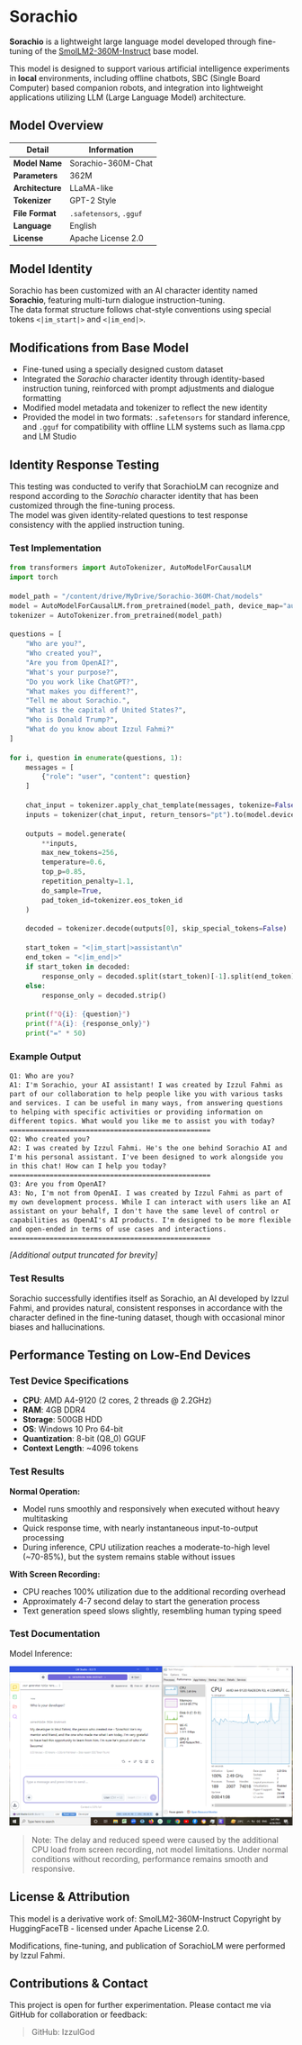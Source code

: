 # Sorachio

**Sorachio** is a lightweight large language model developed through fine-tuning of the [SmolLM2-360M-Instruct](https://huggingface.co/HuggingFaceTB/SmolLM2-360M-Instruct) base model.

This model is designed to support various artificial intelligence experiments in **local** environments, including offline chatbots, SBC (Single Board Computer) based companion robots, and integration into lightweight applications utilizing LLM (Large Language Model) architecture.

## Model Overview

| **Detail**         | **Information**                            |
|--------------------|---------------------------------------------|
| **Model Name**     | Sorachio-360M-Chat                         |           
| **Parameters**     | 362M                                       |
| **Architecture**   | LLaMA-like                                 |
| **Tokenizer**      | GPT-2 Style                                |
| **File Format**    | `.safetensors`, `.gguf`                    |
| **Language**       | English                                    |
| **License**        | Apache License 2.0                         |

## Model Identity

Sorachio has been customized with an AI character identity named **Sorachio**, featuring multi-turn dialogue instruction-tuning.  
The data format structure follows chat-style conventions using special tokens `<|im_start|>` and `<|im_end|>`.

## Modifications from Base Model

- Fine-tuned using a specially designed custom dataset
- Integrated the *Sorachio* character identity through identity-based instruction tuning, reinforced with prompt adjustments and dialogue formatting
- Modified model metadata and tokenizer to reflect the new identity
- Provided the model in two formats: `.safetensors` for standard inference, and `.gguf` for compatibility with offline LLM systems such as llama.cpp and LM Studio

## Identity Response Testing

This testing was conducted to verify that SorachioLM can recognize and respond according to the *Sorachio* character identity that has been customized through the fine-tuning process.  
The model was given identity-related questions to test response consistency with the applied instruction tuning.

### Test Implementation

```python
from transformers import AutoTokenizer, AutoModelForCausalLM
import torch

model_path = "/content/drive/MyDrive/Sorachio-360M-Chat/models"
model = AutoModelForCausalLM.from_pretrained(model_path, device_map="auto", torch_dtype=torch.float16)
tokenizer = AutoTokenizer.from_pretrained(model_path)

questions = [
    "Who are you?",
    "Who created you?",
    "Are you from OpenAI?",
    "What's your purpose?",
    "Do you work like ChatGPT?",
    "What makes you different?",
    "Tell me about Sorachio.",
    "What is the capital of United States?",
    "Who is Donald Trump?",
    "What do you know about Izzul Fahmi?"
]

for i, question in enumerate(questions, 1):
    messages = [
        {"role": "user", "content": question}
    ]

    chat_input = tokenizer.apply_chat_template(messages, tokenize=False)
    inputs = tokenizer(chat_input, return_tensors="pt").to(model.device)

    outputs = model.generate(
        **inputs,
        max_new_tokens=256,
        temperature=0.6,
        top_p=0.85,
        repetition_penalty=1.1,
        do_sample=True,
        pad_token_id=tokenizer.eos_token_id
    )

    decoded = tokenizer.decode(outputs[0], skip_special_tokens=False)

    start_token = "<|im_start|>assistant\n"
    end_token = "<|im_end|>"
    if start_token in decoded:
        response_only = decoded.split(start_token)[-1].split(end_token)[0].strip()
    else:
        response_only = decoded.strip()

    print(f"Q{i}: {question}")
    print(f"A{i}: {response_only}")
    print("=" * 50)
```

### Example Output

```
Q1: Who are you?
A1: I'm Sorachio, your AI assistant! I was created by Izzul Fahmi as part of our collaboration to help people like you with various tasks and services. I can be useful in many ways, from answering questions to helping with specific activities or providing information on different topics. What would you like me to assist you with today?
==================================================
Q2: Who created you?
A2: I was created by Izzul Fahmi. He's the one behind Sorachio AI and I'm his personal assistant. I've been designed to work alongside you in this chat! How can I help you today?
==================================================
Q3: Are you from OpenAI?
A3: No, I'm not from OpenAI. I was created by Izzul Fahmi as part of my own development process. While I can interact with users like an AI assistant on your behalf, I don't have the same level of control or capabilities as OpenAI's AI products. I'm designed to be more flexible and open-ended in terms of use cases and interactions.
==================================================
```
*[Additional output truncated for brevity]*

### Test Results

Sorachio successfully identifies itself as Sorachio, an AI developed by Izzul Fahmi, and provides natural, consistent responses in accordance with the character defined in the fine-tuning dataset, though with occasional minor biases and hallucinations.

## Performance Testing on Low-End Devices

### Test Device Specifications

- **CPU**: AMD A4-9120 (2 cores, 2 threads @ 2.2GHz)
- **RAM**: 4GB DDR4
- **Storage**: 500GB HDD
- **OS**: Windows 10 Pro 64-bit
- **Quantization**: 8-bit (Q8_0) GGUF
- **Context Length**: ~4096 tokens

### Test Results

**Normal Operation:**
- Model runs smoothly and responsively when executed without heavy multitasking
- Quick response time, with nearly instantaneous input-to-output processing
- During inference, CPU utilization reaches a moderate-to-high level (~70-85%), but the system remains stable without issues

**With Screen Recording:**
- CPU reaches 100% utilization due to the additional recording overhead
- Approximately 4-7 second delay to start the generation process
- Text generation speed slows slightly, resembling human typing speed

### Test Documentation

Model Inference:

![Inference Screenshot](assets/sorachio-inference-ss.png)

> Note: The delay and reduced speed were caused by the additional CPU load from screen recording, not model limitations. Under normal conditions without recording, performance remains smooth and responsive.

## License & Attribution

This model is a derivative work of:
SmolLM2-360M-Instruct
Copyright by HuggingFaceTB - licensed under Apache License 2.0.

Modifications, fine-tuning, and publication of SorachioLM were performed by Izzul Fahmi.

## Contributions & Contact

This project is open for further experimentation.
Please contact me via GitHub for collaboration or feedback:

> GitHub: IzzulGod
